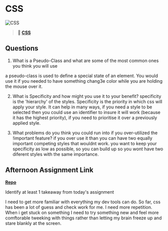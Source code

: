 # CSS

![CSS](https://bcw.blob.core.windows.net/public/cssUnit/1411879719053976)

> **📖 [CSS](https://codeworksacademy.com/fs-student-guide/resources/wk1/03-CSS)**

## Questions

1. What is a Pseudo-Class and what are some of the most common ones you think you will use 

a pseudo-class is used to define a special state of an element. You would use it if you needed to have something chang3e color while you are holding the mouse over it.

2. What is Specificity and how might you use it to your benefit?
specificity is the 'hierarchy' of the styles. Specificity is the priority in which css will apply your style. It can help in many ways, if you need a style to be selected then you could use an identifier to insure it will work (because it has the highest priority), if you need to prioritise it over a previously applied style.


3. What problems do you think you could run into if you over-utilized the !important feature?
if you over use it than you can have two equally important competing styles that wouldnt work. you want to keep your specificity as low as possible, so you can build up so you wont have two diferent styles with the same importance.

## Afternoon Assignment Link

**[Repo](https://github.com/hannahprather/<cool>)**

Identify at least 1 takeaway from today's assignment

I need to get more familiar with everything my dev tools can do. 
So far, css has been a lot of guess and check work for me. I need more repetition.
When i get stuck on something I need to try something new and feel more comftorable tweeking with things rather than letting my brain freeze up and stare blankly at the screen. 